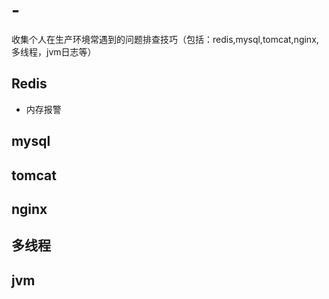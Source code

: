 # -
收集个人在生产环境常遇到的问题排查技巧（包括：redis,mysql,tomcat,nginx,多线程，jvm日志等）

## Redis
 - 内存报警

## mysql

## tomcat


## nginx

## 多线程


## jvm
